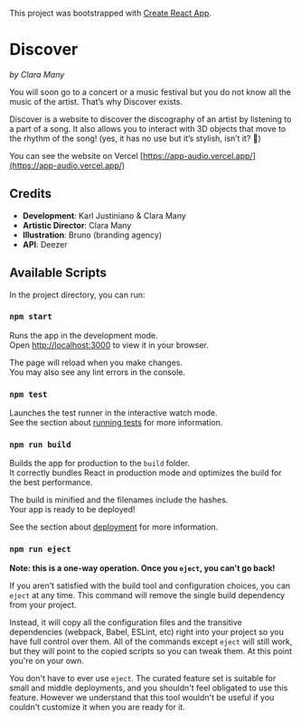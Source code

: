 This project was bootstrapped with [Create React App](https://github.com/facebook/create-react-app).

# Discover
*by Clara Many*

You will soon go to a concert or a music festival but you do not know all the music of the artist. That’s why Discover exists.

Discover is a website to discover the discography of an artist by listening to a part of a song. 
It also allows you to interact with 3D objects that move to the rhythm of the song! (yes, it has no use but it’s stylish, isn’t it? 👀)

You can see the website on Vercel [https://app-audio.vercel.app/](https://app-audio.vercel.app/)


## Credits
- **Development**: Karl Justiniano & Clara Many
- **Artistic Director**: Clara Many
- **Illustration**: Bruno (branding agency)
- **API**: Deezer


## Available Scripts

In the project directory, you can run:

### `npm start`

Runs the app in the development mode.\
Open [http://localhost:3000](http://localhost:3000) to view it in your browser.

The page will reload when you make changes.\
You may also see any lint errors in the console.

### `npm test`

Launches the test runner in the interactive watch mode.\
See the section about [running tests](https://facebook.github.io/create-react-app/docs/running-tests) for more information.

### `npm run build`

Builds the app for production to the `build` folder.\
It correctly bundles React in production mode and optimizes the build for the best performance.

The build is minified and the filenames include the hashes.\
Your app is ready to be deployed!

See the section about [deployment](https://facebook.github.io/create-react-app/docs/deployment) for more information.

### `npm run eject`

**Note: this is a one-way operation. Once you `eject`, you can't go back!**

If you aren't satisfied with the build tool and configuration choices, you can `eject` at any time. This command will remove the single build dependency from your project.

Instead, it will copy all the configuration files and the transitive dependencies (webpack, Babel, ESLint, etc) right into your project so you have full control over them. All of the commands except `eject` will still work, but they will point to the copied scripts so you can tweak them. At this point you're on your own.

You don't have to ever use `eject`. The curated feature set is suitable for small and middle deployments, and you shouldn't feel obligated to use this feature. However we understand that this tool wouldn't be useful if you couldn't customize it when you are ready for it.
